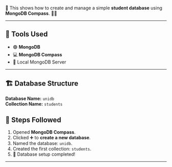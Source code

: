 🌟 This shows how to create and manage a simple **student database** using **MongoDB Compass**. 🧠💾

---

## 🔧 Tools Used

- 🟢 **MongoDB**
- 💻 **MongoDB Compass**
- 📂 Local MongoDB Server

---

## 🏗️ Database Structure

**Database Name:** `unidb`  
**Collection Name:** `students`  

## 📌 Steps Followed

1. Opened **MongoDB Compass**.
2. Clicked ➕ to **create a new database**.
3. Named the database: `unidb`.
4. Created the first collection: `students`.
5. 🎉 Database setup completed!

---

